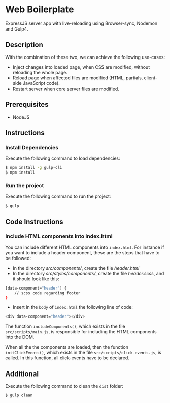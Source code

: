 #  Web Boilerplate
ExpressJS server app with live-reloading using Browser-sync, Nodemon and Gulp4.

## Description
With the combination of these two, we can achieve the following use-cases:
* Inject changes into loaded page, when CSS are modified, without reloading the whole page.
* Reload page when affected files are modified (HTML, partials, client-side JavaScript code).
* Restart server when core server files are modified.

## Prerequisites
  - NodeJS

## Instructions
### Install Dependencies
Execute the following command to load dependencies:
```sh
$ npm install -g gulp-cli
$ npm install
```
### Run the project
Execute the following command to run the project:
```sh
$ gulp
```

## Code Instructions
### Include HTML components into index.html
You can include different HTML components into `index.html`. For instance if you want to include a header component, these are the steps that have to be followed:
* In the directory *src/components/*, create the file *header.html*
* In the directory *src/styles/components/*, create the file *header.scss*, and it should look like this:
```sh
[data-component="header"] {
    // scss code regarding footer
}
```
* Insert in the `body` of `index.html` the following line of code:
``` sh
<div data-component="header"></div>
```
The function `includeComponents()`, which exists in the file `src/scripts/main.js`, is responsible for including the HTML components into the DOM.

When all the the components are loaded, then the function `initClickEvents()`, which exists in the file `src/scripts/click-events.js`, is called. In this function, all click-events have to be declared.

## Additional
Execute the following command to clean the `dist` folder:
```sh
$ gulp clean
```